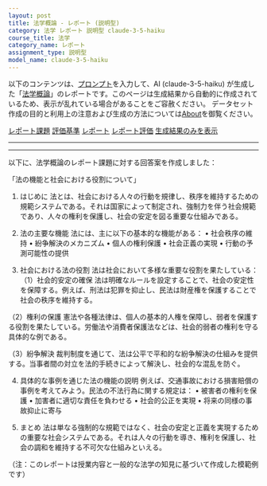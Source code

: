 ```yaml
---
layout: post
title: 法学概論 - レポート (説明型)
category: 法学 レポート 説明型 claude-3-5-haiku
course_title: 法学
category_name: レポート
assignment_type: 説明型
model_name: claude-3-5-haiku
---
```


以下のコンテンツは、[プロンプト](http://127.0.0.1:8000/generated/法学/claude-3-5-haiku/prompt_レポート-説明型.md)を入力して、AI (claude-3-5-haiku) が生成した「[法学概論](/contents/法学/)」のレポートです。このページは生成結果から自動的に作成されているため、表示が乱れている場合があることをご容赦ください。
データセット作成の目的と利用上の注意および生成の方法については[About](/About)を御覧ください。

[レポート課題](../レポート課題-説明型)
[評価基準](../評価基準-説明型)
[レポート](../レポート-説明型)
[レポート評価](../レポート評価-説明型)
[生成結果のみを表示](http://127.0.0.1:8000/generated/法学/claude-3-5-haiku/レポート-説明型.md)
  

***
***
  
以下に、法学概論のレポート課題に対する回答案を作成しました：

「法の機能と社会における役割について」

1. はじめに
法とは、社会における人々の行動を規律し、秩序を維持するための規範システムである。それは国家によって制定され、強制力を伴う社会規範であり、人々の権利を保護し、社会の安定を図る重要な仕組みである。

2. 法の主要な機能
法には、主に以下の基本的な機能がある：
• 社会秩序の維持
• 紛争解決のメカニズム
• 個人の権利保護
• 社会正義の実現
• 行動の予測可能性の提供

3. 社会における法の役割
法は社会において多様な重要な役割を果たしている：
（1）社会的安定の確保
法は明確なルールを設定することで、社会の安定性を保障する。例えば、刑法は犯罪を抑止し、民法は財産権を保護することで社会の秩序を維持する。

（2）権利の保護
憲法や各種法律は、個人の基本的人権を保障し、弱者を保護する役割を果たしている。労働法や消費者保護法などは、社会的弱者の権利を守る具体的な例である。

（3）紛争解決
裁判制度を通じて、法は公平で平和的な紛争解決の仕組みを提供する。当事者間の対立を法的手続きによって解決し、社会的な混乱を防ぐ。

4. 具体的な事例を通じた法の機能の説明
例えば、交通事故における損害賠償の事例を考えてみよう。民法の不法行為に関する規定は：
• 被害者の権利を保護
• 加害者に適切な責任を負わせる
• 社会的公正を実現
• 将来の同様の事故抑止に寄与

5. まとめ
法は単なる強制的な規範ではなく、社会の安定と正義を実現するための重要な社会システムである。それは人々の行動を導き、権利を保護し、社会の調和を維持する不可欠な仕組みといえる。

（注：このレポートは授業内容と一般的な法学の知見に基づいて作成した模範例です）
